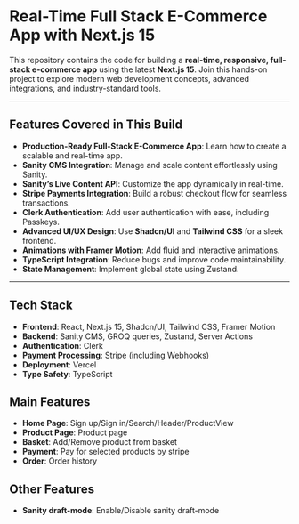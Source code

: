 # Real-Time Full Stack E-Commerce App with Next.js 15

This repository contains the code for building a **real-time, responsive, full-stack e-commerce app** using the latest **Next.js 15**. Join this hands-on project to explore modern web development concepts, advanced integrations, and industry-standard tools.

---

## Features Covered in This Build

- **Production-Ready Full-Stack E-Commerce App**: Learn how to create a scalable and real-time app.
- **Sanity CMS Integration**: Manage and scale content effortlessly using Sanity.
- **Sanity’s Live Content API**: Customize the app dynamically in real-time.
- **Stripe Payments Integration**: Build a robust checkout flow for seamless transactions.
- **Clerk Authentication**: Add user authentication with ease, including Passkeys.
- **Advanced UI/UX Design**: Use **Shadcn/UI** and **Tailwind CSS** for a sleek frontend.
- **Animations with Framer Motion**: Add fluid and interactive animations.
- **TypeScript Integration**: Reduce bugs and improve code maintainability.
- **State Management**: Implement global state using Zustand.

---

## Tech Stack

- **Frontend**: React, Next.js 15, Shadcn/UI, Tailwind CSS, Framer Motion
- **Backend**: Sanity CMS, GROQ queries, Zustand, Server Actions
- **Authentication**: Clerk
- **Payment Processing**: Stripe (including Webhooks)
- **Deployment**: Vercel
- **Type Safety**: TypeScript

## Main Features

- **Home Page**: Sign up/Sign in/Search/Header/ProductView
- **Product Page**: Product page
- **Basket**: Add/Remove product from basket
- **Payment**: Pay for selected products by stripe
- **Order**: Order history

## Other Features
- **Sanity draft-mode**: Enable/Disable sanity draft-mode